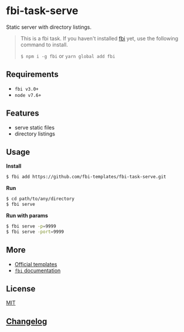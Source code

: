 # fbi-task-serve
Static server with directory listings.

> This is a fbi task. If you haven't installed [fbi](https://github.com/AlloyTeam/fbi) yet, use the following command to install.
>
> `$ npm i -g fbi` or `yarn global add fbi`

## Requirements
- `fbi v3.0+`
- `node v7.6+`

## Features

- serve static files
- directory listings

## Usage

**Install**

```bash
$ fbi add https://github.com/fbi-templates/fbi-task-serve.git
```

**Run**

```bash
$ cd path/to/any/directory
$ fbi serve
```

**Run with params**

```bash
$ fbi serve -p=9999
$ fbi serve -port=9999
```

## More
- [Official templates](https://github.com/fbi-templates)
- [`fbi` documentation](https://neikvon.gitbooks.io/fbi/content/)

## License
[MIT](https://opensource.org/licenses/MIT)

## [Changelog](./CHANGELOG.md)